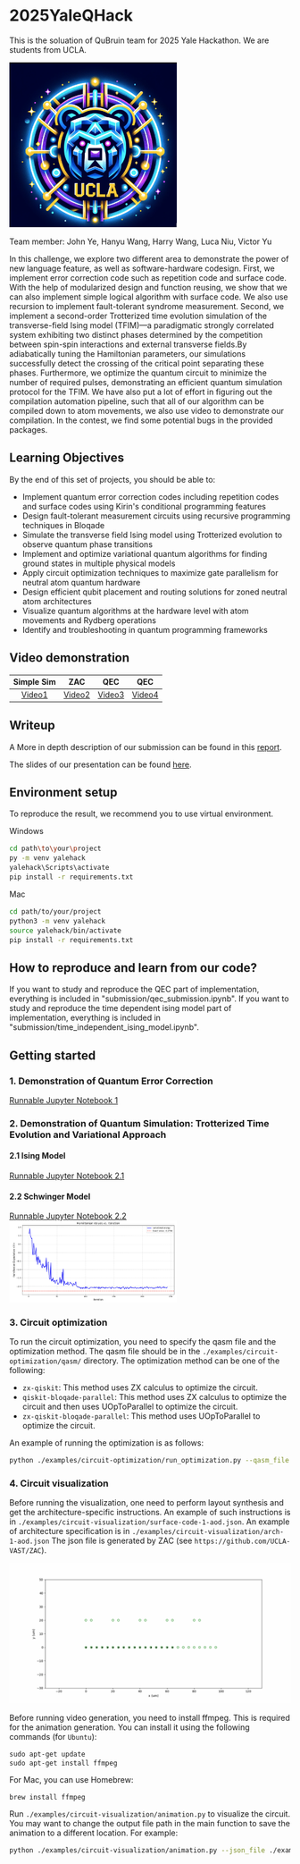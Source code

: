 # 2025YaleQHack

This is the soluation of QuBruin team for 2025 Yale Hackathon. We are students from UCLA.

<img src="Figures/Logo.png" alt="alt text" width="300"> 

Team member: 
John Ye, Hanyu Wang, Harry Wang, Luca Niu, Victor Yu

In this challenge, we explore two different area to demonstrate the power of new language feature, as well as software-hardware codesign. First, we implement error correction code such as repetition code and surface code. With the help of modularized design and function reusing, we show that we can also implement simple logical algorithm with surface code. We also use recursion to implement fault-tolerant syndrome measurement. Second, we implement a second-order Trotterized time evolution simulation of the transverse-field Ising model (TFIM)—a paradigmatic strongly correlated system exhibiting two distinct phases determined by the competition between spin-spin interactions and external transverse fields.By adiabatically tuning the Hamiltonian parameters, our simulations successfully detect the crossing of the critical point separating these phases. Furthermore, we optimize the quantum circuit to minimize the number of required pulses, demonstrating an efficient quantum simulation protocol for the TFIM. We have also put a lot of effort in figuring out the compilation automation pipeline, such that all of our algorithm can be compiled down to atom movements, we also use video to demonstrate our compilation. In the contest, we find some potential bugs in the provided packages. 

## Learning Objectives
By the end of this set of projects, you should be able to:
- Implement quantum error correction codes including repetition codes and surface codes using Kirin's conditional programming features
- Design fault-tolerant measurement circuits using recursive programming techniques in Bloqade
- Simulate the transverse field Ising model using Trotterized evolution to observe quantum phase transitions
- Implement and optimize variational quantum algorithms for finding ground states in multiple physical models
- Apply circuit optimization techniques to maximize gate parallelism for neutral atom quantum hardware
- Design efficient qubit placement and routing solutions for zoned neutral atom architectures
- Visualize quantum algorithms at the hardware level with atom movements and Rydberg operations
- Identify and troubleshooting in quantum programming frameworks

## Video demonstration
Simple Sim | ZAC | QEC | QEC
:-: | :-: | :-: | :-:
[Video1](data/simulation.mp4)| [Video2](data/zac_code_out.mp4) | [Video3](examples/circuit-visualization/surface-code-1-aod.mp4) | [Video4](examples/circuit-visualization/surface-code-4-aod.mp4)


## Writeup
A More in depth description of our submission can be found in this [report](submission/YQuantum_QuBruin_Write_Up.pdf).

The slides of our presentation can be found [here](submission/slides.pdf).

## Environment setup

To reproduce the result, we recommend you to use virtual environment. 

Windows

```bash
cd path\to\your\project
py -m venv yalehack
yalehack\Scripts\activate
pip install -r requirements.txt
```

Mac

```bash
cd path/to/your/project
python3 -m venv yalehack
source yalehack/bin/activate
pip install -r requirements.txt
```


## How to reproduce and learn from our code?

If you want to study and reproduce the QEC part of implementation, everything is included in "submission/qec_submission.ipynb".
If you want to study and reproduce the time dependent ising model part of implementation, everything is included in "submission/time_independent_ising_model.ipynb".







## Getting started

### 1. Demonstration of Quantum Error Correction
[Runnable Jupyter Notebook 1](submission/qec_submission.ipynb) 

### 2. Demonstration of Quantum Simulation: Trotterized Time Evolution and Variational Approach

#### 2.1 Ising Model
[Runnable Jupyter Notebook 2.1](submission/ising_model.ipynb) 

#### 2.2 Schwinger Model
[Runnable Jupyter Notebook 2.2](submit/variational.ipynb) 
<img src="Figures/variational.png" alt="Result Of Variational Approach" width="300"> 


### 3. Circuit optimization

To run the circuit optimization, you need to specify the qasm file and the optimization method. The qasm file should be in the `./examples/circuit-optimization/qasm/` directory. The optimization method can be one of the following:
- `zx-qiskit`: This method uses ZX calculus to optimize the circuit.
- `qiskit-bloqade-parallel`: This method uses ZX calculus to optimize the circuit and then uses UOpToParallel to optimize the circuit.
- `zx-qiskit-bloqade-parallel`: This method uses UOpToParallel to optimize the circuit.

An example of running the optimization is as follows:
```bash
python ./examples/circuit-optimization/run_optimization.py --qasm_file ./examples/circuit-optimization/qasm/opt-qiskit.qasm --method zx-bloqade-parallel
```


### 4. Circuit visualization

Before running the visualization, one need to perform layout synthesis and get the architecture-specific instructions. An example of such instructions is in `./examples/circuit-visualization/surface-code-1-aod.json`. An example of architecture specification is in `./examples/circuit-visualization/arch-1-aod.json` The json file is generated by ZAC (see `https://github.com/UCLA-VAST/ZAC`). 

![](./data/demo.gif)

Before running video generation, you need to install ffmpeg. This is required for the animation generation. You can install it using the following commands (for `Ubuntu`):
```
sudo apt-get update
sudo apt-get install ffmpeg
```

For Mac, you can use Homebrew:
```
brew install ffmpeg
```

Run `./examples/circuit-visualization/animation.py` to visualize the circuit. You may want to change the output file path in the main function to save the animation to a different location. For example:

```bash
python ./examples/circuit-visualization/animation.py --json_file ./examples/circuit-visualization/surface-code-1-aod.json --architecture_file ./examples/circuit-visualization/arch-1-aod.json --mpeg_file ./examples/circuit-visualization/surface-code-1-aod.mp4
```




